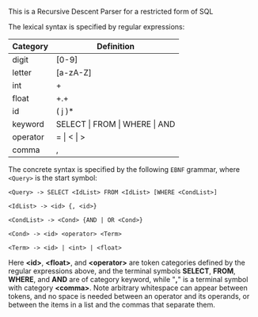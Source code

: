 ﻿This is a Recursive Descent Parser for a restricted form of SQL

The lexical syntax is specified by regular expressions:

| Category        | Definition  |
| ------------- | ------------- |
| digit      | [0-9] |
| letter      | [a-zA-Z]      |
| int | <digit>+      |
| float | <digit>+.<digit>+      |
| id | <letter>(<letter> j <digit>)*      |
| keyword | SELECT \| FROM \| WHERE \| AND |
| operator | = \| < \| > |
| comma | , |


The concrete syntax is specified by the following `EBNF` grammar, where `<Query>` is the start symbol:
```
<Query> -> SELECT <IdList> FROM <IdList> [WHERE <CondList>]

<IdList> -> <id> {, <id>}

<CondList> -> <Cond> {AND | OR <Cond>}

<Cond> -> <id> <operator> <Term>

<Term> -> <id> | <int> | <float>

```

Here **\<id>**, **\<float>**, and **\<operator>** are token categories defined by the regular expressions above,
and the terminal symbols **SELECT**, **FROM**, **WHERE**, and **AND** are of category keyword, while "**,**"
is a terminal symbol with category **\<comma>**.
Note arbitrary whitespace can appear between tokens, and no space is needed between an operator and its operands,
or between the items in a list and the commas that separate them.